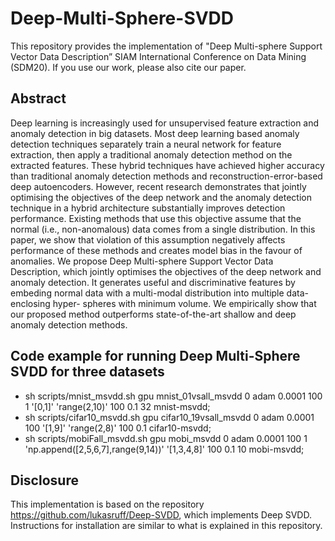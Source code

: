 # Deep-Multi-Sphere-SVDD

This repository provides the implementation of "Deep Multi-sphere Support Vector Data Description” SIAM International Conference on Data Mining (SDM20). If you use our work, please also cite our paper.

## Abstract
Deep learning is increasingly used for unsupervised feature extraction and anomaly detection in big datasets. Most deep learning based anomaly detection techniques separately train a neural network for feature extraction, then apply a traditional anomaly detection method on the extracted features. These hybrid techniques have achieved higher accuracy than traditional anomaly detection methods and reconstruction-error-based deep autoencoders. However, recent research demonstrates that jointly optimising the objectives of the deep network and the anomaly detection technique in a hybrid architecture substantially improves detection performance. Existing methods that use this objective assume that the normal (i.e., non-anomalous) data comes from a single distribution. In this paper, we show that violation of this assumption negatively affects performance of these methods and creates model bias in the favour of anomalies. We propose Deep Multi-sphere Support Vector Data Description, which jointly optimises the objectives of the deep network and anomaly detection. It generates useful and discriminative features by embeding normal data with a multi-modal distribution into multiple data-enclosing hyper- spheres with minimum volume. We empirically show that our proposed method outperforms state-of-the-art shallow and deep anomaly detection methods.

## Code example for running Deep Multi-Sphere SVDD for three datasets
- sh scripts/mnist_msvdd.sh gpu mnist_01vsall_msvdd 0 adam 0.0001 100 1 '[0,1]' 'range(2,10)' 100 0.1 32 mnist-msvdd;
- sh scripts/cifar10_msvdd.sh gpu cifar10_19vsall_msvdd 0 adam 0.0001 100 '[1,9]' 'range(2,8)' 100 0.1 cifar10-msvdd;
- sh scripts/mobiFall_msvdd.sh gpu mobi_msvdd 0 adam 0.0001 100 1 'np.append([2,5,6,7],range(9,14))' '[1,3,4,8]' 100 0.1 10 mobi-msvdd;

## Disclosure
This implementation is based on the repository https://github.com/lukasruff/Deep-SVDD, which implements Deep SVDD. Instructions for installation are similar to what is explained in this repository. 
